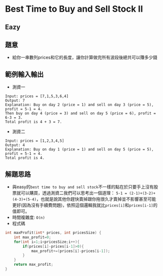 # Best Time to Buy and Sell Stock II
## Eazy
## 題意
* 給你一串數列prices和它的長度，讓你計算做完所有波段後總共可以賺多少錢

## 範例輸入輸出
* 測資一
```
Input: prices = [7,1,5,3,6,4]
Output: 7
Explanation: Buy on day 2 (price = 1) and sell on day 3 (price = 5), profit = 5-1 = 4.
Then buy on day 4 (price = 3) and sell on day 5 (price = 6), profit = 6-3 = 3.
Total profit is 4 + 3 = 7.
```
* 測資二
```
Input: prices = [1,2,3,4,5]
Output: 4
Explanation: Buy on day 1 (price = 1) and sell on day 5 (price = 5), profit = 5-1 = 4.
Total profit is 4.
```
## 解題思路
* 與easy的`best time to buy and sell stock`不一樣的點在於只要手上沒有股票就可以購買，透過測資二我們可以思考出一個道理：
`5-1 = (2-1)+(3-2)+(4-3)+(5-4)`，也就是說其他你趕快賣掉跟你拖很久才賣掉並不影響甚至可能更好(因為沒有手續費問題)，依照這個邏輯我就比`prices[i]`和`prices[i-1]`的值即可。
* 時間複雜度: `O(n)`
* 程式碼
```c
int maxProfit(int* prices, int pricesSize) {
    int max_profit=0;
    for(int i=1;i<pricesSize;i++){
        if(prices[i]-prices[i-1]>0){
            max_profit+=(prices[i]-prices[i-1]);
        }
    }
    return max_profit;
}
```